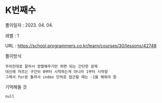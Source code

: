 # K번째수
풀이일자 : 2023. 04. 04.  
    
레벨 : 1    

URL : https://school.programmers.co.kr/learn/courses/30/lessons/42748
    
풀이방식    

    주어진대로 잘라서 정렬해주기만 하면 되는 간단한 문제
    대신에 자르는 구간이 0부터 시작하는게 아니라 1부터 시작함
    그래서 for문 돌려서 index 단위로 접근할 때는 -1을 해줘야 함

기억해둘 것  
    
    null
